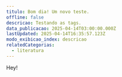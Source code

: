 ```yaml
---
titulo: Bom dia! Um novo teste.
offline: false
descricao: Testando as tags.
data_publicacao: 2025-04-14T03:00:00.000Z
lastUpdated: 2025-04-14T16:35:57.123Z
modo_exibicao_index: descricao
relatedCategorias:
  - literatura
---
```


Hey!
